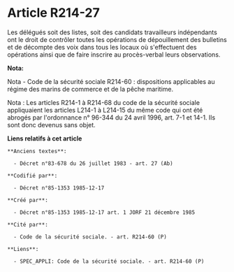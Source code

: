 # Article R214-27

Les délégués soit des listes, soit des candidats travailleurs indépendants ont le droit de contrôler toutes les opérations de
dépouillement des bulletins et de décompte des voix dans tous les locaux où s'effectuent des opérations ainsi que de faire
inscrire au procès-verbal leurs observations.

**Nota:**

Nota - Code de la sécurité sociale R214-60 : dispositions applicables au régime des marins de commerce et de la pêche
maritime.

Nota : Les articles R214-1 à R214-68 du code de la sécurité sociale appliquaient les articles L214-1 à L214-15 du même code
qui ont été abrogés par l'ordonnance n° 96-344 du 24 avril 1996, art. 7-1 et 14-1. Ils sont donc devenus sans objet.

**Liens relatifs à cet article**

	**Anciens textes**:

	  - Décret n°83-678 du 26 juillet 1983 - art. 27 (Ab)

	**Codifié par**:

	  - Décret n°85-1353 1985-12-17

	**Créé par**:

	  - Décret n°85-1353 1985-12-17 art. 1 JORF 21 décembre 1985

	**Cité par**:

	  - Code de la sécurité sociale. - art. R214-60 (P)

	**Liens**:

	  - SPEC_APPLI: Code de la sécurité sociale. - art. R214-60 (P)
